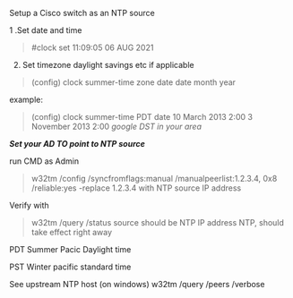 Setup a Cisco switch as an NTP source

1 .Set date and time

> #clock set 11:09:05 06 AUG 2021

2. Set timezone daylight savings etc if applicable 

>(config) clock summer-time zone  date date month year

example:
>(config) clock summer-time PDT date 10 March 2013 2:00 3 November 2013 2:00
*google DST in your area*

***Set your AD TO point to NTP source***

run CMD as Admin
>w32tm /config /syncfromflags:manual /manualpeerlist:1.2.3.4, 0x8 /reliable:yes
-replace 1.2.3.4 with NTP source IP address

Verify with 
>w32tm /query /status 
source should be NTP IP address NTP, should take effect right away

PDT Summer
Pacic Daylight time

PST
Winter
pacific standard time

See upstream NTP host (on windows)
w32tm /query /peers /verbose
